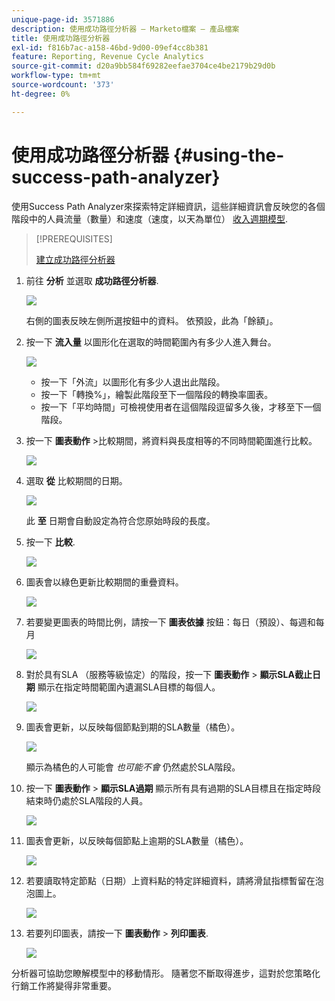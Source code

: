 ```yaml
---
unique-page-id: 3571886
description: 使用成功路徑分析器 — Marketo檔案 — 產品檔案
title: 使用成功路徑分析器
exl-id: f816b7ac-a158-46bd-9d00-09ef4cc8b381
feature: Reporting, Revenue Cycle Analytics
source-git-commit: d20a9bb584f69282eefae3704ce4be2179b29d0b
workflow-type: tm+mt
source-wordcount: '373'
ht-degree: 0%

---
```


# 使用成功路徑分析器 {#using-the-success-path-analyzer}

使用Success Path Analyzer來探索特定詳細資訊，這些詳細資訊會反映您的各個階段中的人員流量（數量）和速度（速度，以天為單位） [收入週期模型](/help/marketo/product-docs/reporting/revenue-cycle-analytics/revenue-cycle-models/understanding-revenue-models.md).

>[!PREREQUISITES]
>
>[建立成功路徑分析器](/help/marketo/product-docs/reporting/revenue-cycle-analytics/revenue-cycle-models/create-a-success-path-analyzer.md)

1. 前往 **分析** 並選取 **成功路徑分析器**.

   ![](assets/image2015-6-12-17-3a23-3a53.png)

   右側的圖表反映左側所選按鈕中的資料。 依預設，此為「餘額」。

1. 按一下 **流入量** 以圖形化在選取的時間範圍內有多少人進入舞台。

   ![](assets/image2015-6-12-17-3a30-3a52.png)

   * 按一下「外流」以圖形化有多少人退出此階段。
   * 按一下「轉換%」，繪製此階段至下一個階段的轉換率圖表。
   * 按一下「平均時間」可檢視使用者在這個階段逗留多久後，才移至下一個階段。

1. 按一下 **圖表動作** >比較期間，將資料與長度相等的不同時間範圍進行比較。

   ![](assets/image2015-6-12-17-3a39-3a15.png)

1. 選取 **從** 比較期間的日期。

   ![](assets/image2015-6-12-17-3a43-3a49.png)

   此 **至** 日期會自動設定為符合您原始時段的長度。

1. 按一下 **比較**.

   ![](assets/image2015-6-12-17-3a44-3a8.png)

1. 圖表會以綠色更新比較期間的重疊資料。

   ![](assets/image2015-6-12-17-3a46-3a16.png)

1. 若要變更圖表的時間比例，請按一下 **圖表依據** 按鈕：每日（預設）、每週和每月

   ![](assets/image2015-6-12-17-3a46-3a55.png)

1. 對於具有SLA （服務等級協定）的階段，按一下 **圖表動作** > **顯示SLA截止日期** 顯示在指定時間範圍內遺漏SLA目標的每個人。

   ![](assets/image2015-6-12-17-3a49-3a23.png)

1. 圖表會更新，以反映每個節點到期的SLA數量（橘色）。

   ![](assets/image2015-6-12-17-3a50-3a16.png)

   顯示為橘色的人可能會 *也可能不會* 仍然處於SLA階段。

1. 按一下 **圖表動作** > **顯示SLA過期** 顯示所有具有過期的SLA目標且在指定時段結束時仍處於SLA階段的人員。

   ![](assets/image2015-6-12-17-3a51-3a39.png)

1. 圖表會更新，以反映每個節點上逾期的SLA數量（橘色）。

   ![](assets/image2015-6-12-17-3a52-3a17.png)

1. 若要讀取特定節點（日期）上資料點的特定詳細資料，請將滑鼠指標暫留在泡泡圖上。

   ![](assets/image2015-6-12-17-3a52-3a49.png)

1. 若要列印圖表，請按一下 **圖表動作** > **列印圖表**.

   ![](assets/image2015-6-12-17-3a53-3a34.png)

分析器可協助您瞭解模型中的移動情形。 隨著您不斷取得進步，這對於您策略化行銷工作將變得非常重要。
